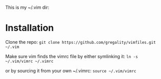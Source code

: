 This is my ~/.vim dir:

Installation
============

Clone the repo:
`git clone https://github.com/gregality/vimfiles.git ~/.vim`

Make sure vim finds the vimrc file by either symlinking it:
`ln -s ~/.vim/vimrc ~/.vimrc`

or by sourcing it from  your own ~/.vimrc:
`source ~/.vim/vimrc`
